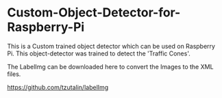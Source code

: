 # Custom-Object-Detector-for-Raspberry-Pi

This is a Custom trained object detector which can be used on Raspberry Pi. 
This object-detector was trained to detect the 'Traffic Cones'. 



The LabelImg can be downloaded here to convert the Images to the XML files.

https://github.com/tzutalin/labelImg

